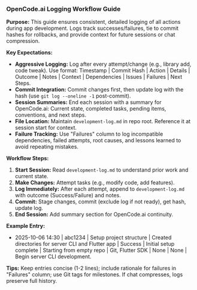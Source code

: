 ### OpenCode.ai Logging Workflow Guide

**Purpose:** This guide ensures consistent, detailed logging of all actions during app development. Logs track successes/failures, tie to commit hashes for rollbacks, and provide context for future sessions or chat compression.

**Key Expectations:**
- **Aggressive Logging:** Log after every attempt/change (e.g., library add, code tweak). Use format: Timestamp | Commit Hash | Action | Details | Outcome | Notes | Context | Dependencies | Issues | Failures | Next Steps.
- **Commit Integration:** Commit changes first, then update log with the hash (use `git log --oneline -1` post-commit).
- **Session Summaries:** End each session with a summary for OpenCode.ai: Current state, completed tasks, pending items, conventions, and next steps.
- **File Location:** Maintain `development-log.md` in repo root. Reference it at session start for context.
- **Failure Tracking:** Use "Failures" column to log incompatible dependencies, failed attempts, root causes, and lessons learned to avoid repeating mistakes.

**Workflow Steps:**
1. **Start Session:** Read `development-log.md` to understand prior work and current state.
2. **Make Changes:** Attempt tasks (e.g., modify code, add features).
3. **Log Immediately:** After each attempt, append to `development-log.md` with outcome (Success/Failure) and notes.
4. **Commit:** Stage changes, commit (exclude log if not ready), get hash, update log.
5. **End Session:** Add summary section for OpenCode.ai continuity.

**Example Entry:**
- 2025-10-06 14:30 | abc1234 | Setup project structure | Created directories for server CLI and Flutter app | Success | Initial setup complete | Starting from empty repo | Git, Flutter SDK | None | None | Begin server CLI development.

**Tips:** Keep entries concise (1-2 lines); include rationale for failures in "Failures" column; use Git tags for milestones. If chat compresses, logs preserve full history.
